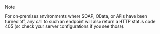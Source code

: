 > [!NOTE]
> For on-premises environments where SOAP, OData, or APIs have been turned off, any call to such an endpoint will also return a HTTP status code 405 (so check your server configurations if you see those). 